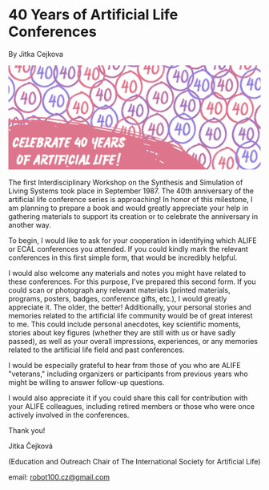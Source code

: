 # 40 Years of Artificial Life Conferences

By Jitka Cejkova

![A colorful banner with the number 40 in red and purple and blue, and the text "Celebrate 40 years of Artificial Life](images/celebrate.png)

The first Interdisciplinary Workshop on the Synthesis and Simulation of Living Systems took place in September 1987. The 40th anniversary of the artificial life conference series is approaching! In honor of this milestone, I am planning to prepare a book and would greatly appreciate your help in gathering materials to support its creation or to celebrate the anniversary in another way.

To begin, I would like to ask for your cooperation in identifying which ALIFE or ECAL conferences you attended. If you could kindly mark the relevant conferences in this first simple form, that would be incredibly helpful.

I would also welcome any materials and notes you might have related to these conferences. For this purpose, I’ve prepared this second form. If you could scan or photograph any relevant materials (printed materials, programs, posters, badges, conference gifts, etc.), I would greatly appreciate it. The older, the better! Additionally, your personal stories and memories related to the artificial life community would be of great interest to me. This could include personal anecdotes, key scientific moments, stories about key figures (whether they are still with us or have sadly passed), as well as your overall impressions, experiences, or any memories related to the artificial life field and past conferences.

I would be especially grateful to hear from those of you who are ALIFE "veterans," including organizers or participants from previous years who might be willing to answer follow-up questions.

I would also appreciate it if you could share this call for contribution with your ALIFE colleagues, including retired members or those who were once actively involved in the conferences.

Thank you!

Jitka Čejková

(Education and Outreach Chair of The International Society for Artificial Life)

email: robot100.cz@gmail.com 
